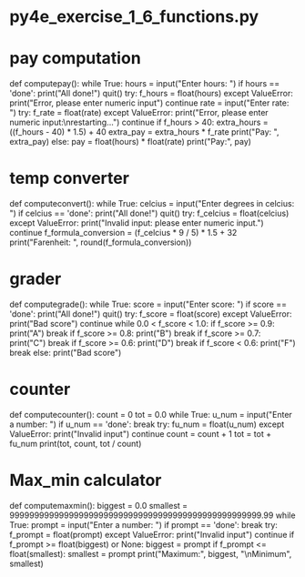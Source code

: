 # py4e_exercise_1_6_functions.py
# pay computation
def computepay():
    while True:
        hours = input("Enter hours: ")
        if hours == 'done':
            print("All done!")
            quit()
        try:
            f_hours = float(hours)
        except ValueError:
            print("Error, please enter numeric input")
            continue
        rate = input("Enter rate: ")
        try:
            f_rate = float(rate)
        except ValueError:
            print("Error, please enter numeric input:\nrestarting...")
            continue
        if f_hours > 40:
            extra_hours = ((f_hours - 40) * 1.5) + 40
            extra_pay = extra_hours * f_rate
            print("Pay: ", extra_pay)
        else:
            pay = float(hours) * float(rate)
            print("Pay:", pay)


# temp converter
def computeconvert():
    while True:
        celcius = input("Enter degrees in celcius: ")
        if celcius == 'done':
            print("All done!")
            quit()
        try:
            f_celcius = float(celcius)
        except ValueError:
            print("Invalid input: please enter numeric input.")
            continue
        f_formula_conversion = (f_celcius * 9 / 5) * 1.5 + 32
        print("Farenheit: ", round(f_formula_conversion))


# grader
def computegrade():
    while True:
        score = input("Enter score: ")
        if score == 'done':
            print("All done!")
            quit()
        try:
            f_score = float(score)
        except ValueError:
            print("Bad score")
            continue
        while 0.0 < f_score < 1.0:
            if f_score >= 0.9:
                print("A")
                break
            if f_score >= 0.8:
                print("B")
                break
            if f_score >= 0.7:
                print("C")
                break
            if f_score >= 0.6:
                print("D")
                break
            if f_score < 0.6:
                print("F")
                break
        else:
            print("Bad score")


# counter
def computecounter():
    count = 0
    tot = 0.0
    while True:
        u_num = input("Enter a number: ")
        if u_num == 'done':
            break
        try:
            fu_num = float(u_num)
        except ValueError:
            print("Invalid input")
            continue
        count = count + 1
        tot = tot + fu_num
    print(tot, count, tot / count)


# Max_min calculator
def computemaxmin():
    biggest = 0.0
    smallest = 999999999999999999999999999999999999999999999999999.99
    while True:
        prompt = input("Enter a number: ")
        if prompt == 'done':
            break
        try:
            f_prompt = float(prompt)
        except ValueError:
            print("Invalid input")
            continue
        if f_prompt >= float(biggest) or None:
            biggest = prompt
        if f_prompt <= float(smallest):
            smallest = prompt
    print("Maximum:", biggest, "\nMinimum", smallest)
